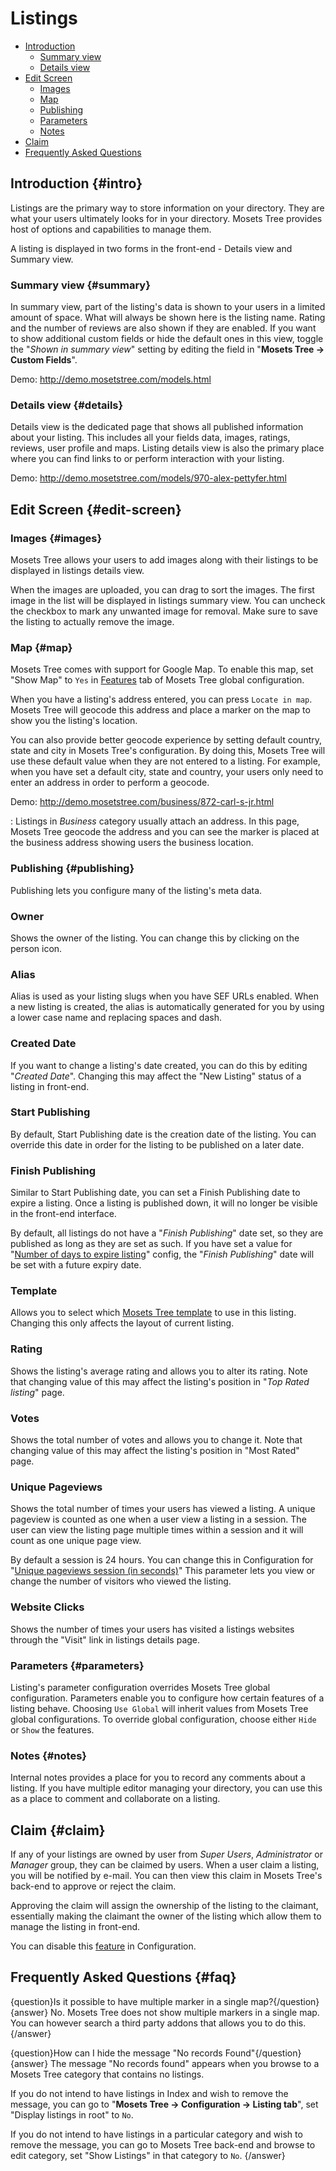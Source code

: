 # Listings

- [Introduction]({{version}}/listings#intro)
    - [Summary view]({{version}}/listings#summary)
    - [Details view]({{version}}/listings#details)
- [Edit Screen]({{version}}/listings#edit-screen)
	- [Images]({{version}}/listings#images)
	- [Map]({{version}}/listings#map)
	- [Publishing]({{version}}/listings#publishing)
	- [Parameters]({{version}}/listings#parameters)
	- [Notes]({{version}}/listings#notes)
- [Claim]({{version}}/listings#claim)
- [Frequently Asked Questions]({{version}}/listings#faq)

## Introduction {#intro}
Listings are the primary way to store information on your directory. They are what your users ultimately looks for in your directory. Mosets Tree provides host of options and capabilities to manage them.  

A listing is displayed in two forms in the front-end - Details view and Summary view.
 
 ### Summary view {#summary}

 In summary view, part of the listing's data is shown to your users in a limited amount of space. What will always be shown here is the listing name. Rating and the number of reviews are also shown if they are enabled. If you want to show additional custom fields or hide the default ones in this view, toggle the "_Shown in summary view_" setting by editing the field in "**Mosets Tree -> Custom Fields**".
 
 Demo: http://demo.mosetstree.com/models.html

 ### Details view {#details}
 Details view is the dedicated page that shows all published information about your listing. This includes all your fields data, images, ratings, reviews, user profile and maps. Listing details view is also the primary place where you can find links to or perform interaction with your listing.
 
 Demo: http://demo.mosetstree.com/models/970-alex-pettyfer.html

## Edit Screen {#edit-screen}

### Images {#images}
Mosets Tree allows your users to add images along with their listings to be displayed in listings details view.

When the images are uploaded, you can drag to sort the images. The first image in the list will be displayed in listings summary view. You can uncheck the checkbox to mark any unwanted image for removal. Make sure to save the listing to actually remove the image.

### Map {#map}
Mosets Tree comes with support for Google Map. To enable this map, set "Show Map" to `Yes` in [Features]({{version}}/configuration#features) tab of Mosets Tree global configuration.  

When you have a listing's address entered, you can press `Locate in map`. Mosets Tree will geocode this address and place a marker on the map to show you the listing's location.

You can also provide better geocode experience by setting default country, state and city in Mosets Tree's configuration. By doing this, Mosets Tree will use these default value when they are not entered to a listing. For example, when you have set a default city, state and country, your users only need to enter an address in order to perform a geocode.

Demo: http://demo.mosetstree.com/business/872-carl-s-jr.html

: Listings in _Business_ category usually attach an address. In this page, Mosets Tree geocode the address and you can see the marker is placed at the business address showing users the business location.

### Publishing {#publishing}
Publishing lets you configure many of the listing's meta data.

 ### Owner
 Shows the owner of the listing. You can change this by clicking on the person icon.

 ### Alias
 Alias is used as your listing slugs when you have SEF URLs enabled. When a new listing is created, the alias is automatically generated for you by using a lower case name and replacing spaces and dash.
 
 ### Created Date
 If you want to change a listing's date created, you can do this by editing "_Created Date_". Changing this may affect the "New Listing" status of a listing in front-end.
 
 ### Start Publishing
 By default, Start Publishing date is the creation date of the listing. You can override this date in order for the listing to be published on a later date.
 
 ### Finish Publishing
 Similar to Start Publishing date, you can set a Finish Publishing date to expire a listing. Once a listing is published down, it will no longer be visible in the front-end interface.  

 By default, all listings do not have a "_Finish Publishing_" date set, so they are published as long as they are set as such. If you have set a value for "[Number of days to expire listing]({{version}}/configuration#days_to_expire)" config, the "_Finish Publishing_" date will be set with a future expiry date.

 ### Template
 Allows you to select which [Mosets Tree template]({{version}}/template) to use in this listing. Changing this only affects the layout of current listing.
 
 ### Rating
 Shows the listing's average rating and allows you to alter its rating. Note that changing value of this may affect the listing's position in "_Top Rated listing_" page.
 
 ### Votes
 Shows the total number of votes and allows you to change it. Note that changing value of this may affect the listing's position in "Most Rated" page.
 
 ### Unique Pageviews
 Shows the total number of times your users has viewed a listing. A unique pageview is counted as one when a user view a listing in a session. The user can view the listing page multiple times within a session and it will count as one unique page view.

 By default a session is 24 hours. You can change this in Configuration for "[Unique pageviews session (in seconds)]({{version}}/configuration#hit_lag)"
 This parameter lets you view or change the number of visitors who viewed the listing. 
 
 ### Website Clicks
 Shows the number of times your users has visited a listings websites through the "Visit" link in listings details page.

### Parameters {#parameters}
Listing's parameter configuration overrides Mosets Tree global configuration. Parameters enable you to configure how certain features of a listing behave. Choosing `Use Global` will inherit values from Mosets Tree global configurations. To override global configuration, choose either `Hide` or `Show` the features. 

### Notes {#notes}
Internal notes provides a place for you to record any comments about a listing. If you have multiple editor managing your directory, you can use this as a place to comment and collaborate on a listing.

## Claim {#claim}
If any of your listings are owned by user from _Super Users_, _Administrator_ or _Manager_ group, they can be claimed by users. When a user claim a listing, you will be notified by e-mail. You can then view this claim in Mosets Tree's back-end to approve or reject the claim.

Approving the claim will assign the ownership of the listing to the claimant, essentially making the claimant the owner of the listing which allow them to manage the listing in front-end.

You can disable this [feature]({{version}}/configuration#show_claim) in Configuration.

## Frequently Asked Questions {#faq}

{question}Is it possible to have multiple marker in a single map?{/question}
{answer}
No. Mosets Tree does not show multiple markers in a single map. You can however search a third party addons that allows you to do this.
{/answer}

{question}How can I hide the message "No records Found"{/question}
{answer}
The message "No records found" appears when you browse to a Mosets Tree category that contains no listings.  
 
If you do not intend to have listings in Index and wish to remove the message, you can go to "**Mosets Tree -> Configuration -> Listing tab**", set "Display listings in root" to `No`.  

If you do not intend to have listings in a particular category and wish to remove the message, you can go to Mosets Tree back-end and browse to edit category, set "Show Listings" in that category to `No`.
{/answer}
